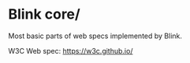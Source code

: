 # Blink core/

Most basic parts of web specs implemented by Blink.

W3C Web spec: https://w3c.github.io/
